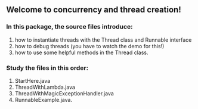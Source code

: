 ## Welcome to concurrency and thread creation!

###  In this package, the source files introduce:

1. how to instantiate threads with the Thread class and Runnable interface
2. how to debug threads (you have to watch the demo for this!)
3. how to use some helpful methods in the Thread class.

###  Study the files in this order:

1. StartHere.java
2. ThreadWithLambda.java
3. ThreadWithMagicExceptionHandler.java
4. RunnableExample.java.
